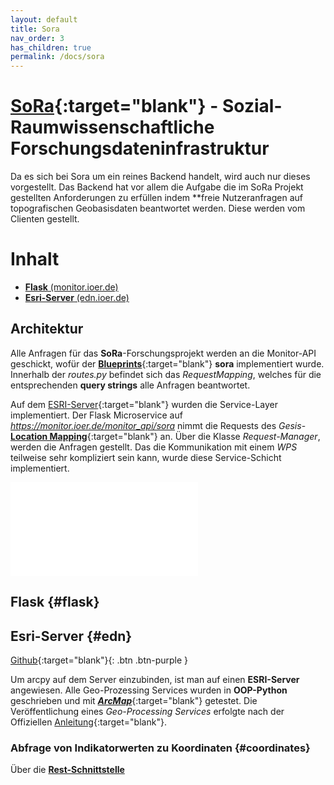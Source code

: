 ```yaml
---
layout: default
title: Sora
nav_order: 3
has_children: true
permalink: /docs/sora
---
```

# [SoRa](http://www.sora-projekt.de/){:target="blank"} - Sozial-Raumwissenschaftliche Forschungsdateninfrastruktur

Da es sich bei Sora um ein reines Backend handelt, wird auch nur dieses vorgestellt. 
Das Backend hat vor allem die Aufgabe die im SoRa Projekt gestellten Anforderungen zu erfüllen indem **freie Nutzeranfragen auf topografischen Geobasisdaten beantwortet werden. Diese werden vom Clienten gestellt.

# Inhalt

- [**Flask** (monitor.ioer.de)](#flask)
- [**Esri-Server** (edn.ioer.de)](#edn)

## Architektur

Alle Anfragen für das **SoRa**-Forschungsprojekt werden an die Monitor-API geschickt, wofür der [**Blueprints**](http://flask.pocoo.org/docs/1.0/blueprints/){:target="blank"} **sora** implementiert wurde. Innerhalb der _routes.py_ befindet sich das _RequestMapping_, welches für die entsprechenden **query strings** alle Anfragen beantwortet.

Auf dem [ESRI-Server](https://edn.ioer.de:6443/arcgis/manager/index.html){:target="blank"} wurden die Service-Layer implementiert. Der Flask Microservice auf _https://monitor.ioer.de/monitor_api/sora_ nimmt die Requests des _Gesis_- [**Location Mapping**]({{site.baseurl}}/assets/images/sora-arch.png){:target="blank"} an. Über die Klasse _Request-Manager_, werden die Anfragen gestellt. Das die Kommunikation mit einem _WPS_ teilweise sehr kompliziert sein kann, wurde diese Service-Schicht implementiert.       

<iframe src="{{site.baseurl}}/assets/html/sora-architektur.html" frameborder="0" allowfullscreen onload="this.width=screen.width*0.5;this.height=screen.height*0.9;"></iframe>

## **Flask** {#flask}

## Esri-Server {#edn}

[Github](https://github.com/ioer-dresden/sora-services){:target="blank"}{: .btn .btn-purple }

Um arcpy auf dem Server einzubinden, ist man auf einen **ESRI-Server** angewiesen. Alle Geo-Prozessing Services wurden in **OOP-Python** geschrieben und mit [**_ArcMap_**](http://desktop.arcgis.com/de/arcmap/){:target="blank"} getestet. Die Veröffentlichung eines _Geo-Processing Services_ erfolgte nach der Offiziellen [Anleitung](https://enterprise.arcgis.com/de/server/latest/publish-services/windows/a-quick-tour-of-publishing-a-geoprocessing-service.htm){:target="blank"}. 

### Abfrage von Indikatorwerten zu Koordinaten {#coordinates}

Über die [**Rest-Schnittstelle**]()
